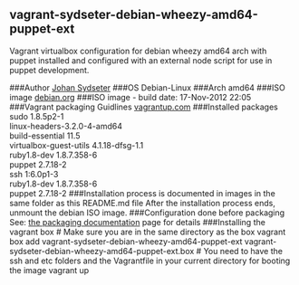 ## vagrant-sydseter-debian-wheezy-amd64-puppet-ext

Vagrant virtualbox configuration for debian wheezy amd64 arch with puppet installed and configured with an external node script for use in puppet development.

###Author
[Johan Sydseter](http://www.sydseter.com)
###OS
Debian-Linux
###Arch
amd64
###ISO image
[debian.org](http://cdimage.debian.org/cdimage/wheezy_di_beta4/amd64/iso-cd/debian-wheezy-DI-b4-amd64-CD-1.iso "Debian-Wheezy amd64 ISO image")
###ISO image - build date:
17-Nov-2012 22:05
###Vagrant packaging Guidlines
[vagrantup.com](http://vagrantup.com/v1/docs/base_boxes.html "Vagrant packaging guidelines")
###Installed packages
sudo 1.8.5p2-1<br>
linux-headers-3.2.0-4-amd64<br>
build-essential 11.5<br>
virtualbox-guest-utils 4.1.18-dfsg-1.1<br>
ruby1.8-dev 1.8.7.358-6<br>
puppet 2.7.18-2<br>
ssh 1:6.0p1-3<br>
ruby1.8-dev 1.8.7.358-6<br>
puppet 2.7.18-2
###Installation process
is documented in images in the same folder as this README.md file
After the installation process ends, unmount the debian ISO image.
###Configuration done before packaging
See: [the packaging documentation](vagrant-sydseter-debian-wheezy-amd64-puppet-ext/blob/master/doc/README.md) page for details
###Installing the vagrant box
    # Make sure you are in the same directory as the box
    vagrant box add vagrant-sydseter-debian-wheezy-amd64-puppet-ext vagrant-sydseter-debian-wheezy-amd64-puppet-ext.box
    # You need to have the ssh and etc folders and the Vagrantfile in your current directory for booting the image
    vagrant up
